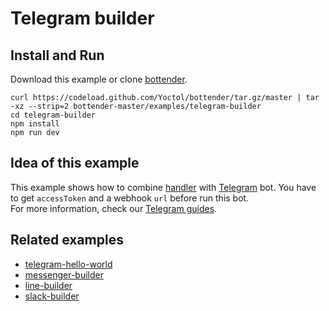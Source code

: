 # Telegram builder

## Install and Run

Download this example or clone [bottender](https://github.com/Yoctol/bottender).

```
curl https://codeload.github.com/Yoctol/bottender/tar.gz/master | tar -xz --strip=2 bottender-master/examples/telegram-builder
cd telegram-builder
npm install
npm run dev
```

## Idea of this example

This example shows how to combine [handler](https://yoctol.github.io/bottender-docs/docs/APIReference-Handler) with [Telegram](https://telegram.org/) bot. You have to get `accessToken` and a webhook `url` before run this bot.  
For more information, check our [Telegram guides](https://yoctol.github.io/bottender-docs/docs/Platforms-Telegram).  

## Related examples

- [telegram-hello-world](../telegram-hello-world)
- [messenger-builder](../messenger-builder)
- [line-builder](../line-builder)
- [slack-builder](../slack-builder)
